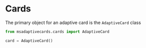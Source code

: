 # Cards

The primary object for an adaptive card is the `AdaptiveCard` class

```python
from msadaptivecards.cards import AdaptiveCard

card = AdaptiveCard()
```
